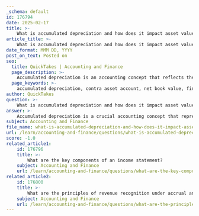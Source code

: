 ```yaml
---
_schema: default
id: 176794
date: 2025-02-17
title: >-
    What is accumulated depreciation and how does it impact asset value?
article_title: >-
    What is accumulated depreciation and how does it impact asset value?
date_format: MMM DD, YYYY
post_on_text: Posted on
seo:
  title: QuickTakes | Accounting and Finance
  page_description: >-
    Accumulated depreciation is an accounting concept that reflects the total depreciation expense against an asset, impacting its net book value on the balance sheet and influencing financial reporting and tax planning.
  page_keywords: >-
    accumulated depreciation, contra asset account, net book value, financial reporting, asset valuation, depreciation expense, tax implications, asset consumption, balance sheet, financial analysis
author: QuickTakes
question: >-
    What is accumulated depreciation and how does it impact asset value?
answer: >-
    Accumulated depreciation is a crucial accounting concept that represents the total amount of depreciation expense that has been recorded against an asset since its acquisition. It is classified as a contra asset account, which means it serves to reduce the total value of the asset on the balance sheet.\n\n### Impact on Asset Value\n\nThe primary impact of accumulated depreciation is on the net book value (NBV) of an asset. The net book value is calculated using the following formula:\n\n$$\n\text{Net Book Value} = \text{Cost of Asset} - \text{Accumulated Depreciation}\n$$\n\nFor example, if a company purchases a piece of equipment for $80,000 and has accumulated depreciation of $30,000 after three years, the net book value of the equipment would be:\n\n$$\n\text{Net Book Value} = 80,000 - 30,000 = 50,000\n$$\n\nThis indicates that the equipment is currently valued at $50,000 on the balance sheet. \n\n### Importance of Accumulated Depreciation\n\n1. **Reflects Asset Consumption**: Accumulated depreciation provides insight into how much of an asset's value has been consumed over time. It helps stakeholders understand the remaining useful life of the asset.\n\n2. **Financial Reporting**: Accurate reporting of accumulated depreciation is essential for financial statements, as it affects the balance sheet and can influence investment decisions.\n\n3. **Tax Implications**: Businesses can often deduct depreciation expenses from their taxable income, which can lower their tax liability. This makes understanding accumulated depreciation important for financial planning and tax strategy.\n\n4. **Asset Valuation**: By understanding accumulated depreciation, businesses can better assess the value of their assets over time, which is critical for financial analysis and decision-making.\n\nIn summary, accumulated depreciation plays a significant role in determining the carrying amount of an asset on the balance sheet, reflecting its consumption and impacting financial reporting and tax considerations.
subject: Accounting and Finance
file_name: what-is-accumulated-depreciation-and-how-does-it-impact-asset-value.md
url: /learn/accounting-and-finance/questions/what-is-accumulated-depreciation-and-how-does-it-impact-asset-value
score: -1.0
related_article1:
    id: 176796
    title: >-
        What are the key components of an income statement?
    subject: Accounting and Finance
    url: /learn/accounting-and-finance/questions/what-are-the-key-components-of-an-income-statement
related_article2:
    id: 176800
    title: >-
        What are the principles of revenue recognition under accrual and cash basis accounting?
    subject: Accounting and Finance
    url: /learn/accounting-and-finance/questions/what-are-the-principles-of-revenue-recognition-under-accrual-and-cash-basis-accounting
---
```


&nbsp;